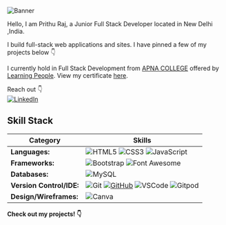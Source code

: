 
![Banner](hm_banner.gif)

Hello, I am Prithu Raj, a Junior Full Stack Developer located in New Delhi ,India.

I build full-stack web applications and sites. I have pinned a few of my projects below 👇

I currently hold  in Full Stack Development from [APNA COLLEGE]() offered by [Learning People]().  View my certificate [here]().

Reach out :point_down:   
[![LinkedIn](https://img.shields.io/badge/LinkedIn%20-%230A66C2.svg?&style=for-the-badge&logo=LinkedIn&logoColor=FFFFFF)](www.linkedin.com/in/prithu-raj/)



## Skill Stack

| Category      | Skills |
| ----------- | ----------- |
| **Languages:**   | ![HTML5](https://img.shields.io/badge/HTML5%20-%23E34F26.svg?&style=for-the-badge&logo=HTML5&logoColor=FFFFFF) ![CSS3](https://img.shields.io/badge/CSS3%20-%231572B6.svg?&style=for-the-badge&logo=CSS3&logoColor=FFFFFF) ![JavaScript](https://img.shields.io/badge/JavaScript%20-%23323330.svg?&style=for-the-badge&logo=JavaScript&logoColor=F7DF1E) 
| **Frameworks:** | ![Bootstrap](https://img.shields.io/badge/Bootstrap%20-%23563D7C.svg?&style=for-the-badge&logo=Bootstrap&logoColor=FFFFFF)  ![Font Awesome](https://img.shields.io/badge/Font%20Awesome%20-%23339AF0.svg?&style=for-the-badge&logo=Font%20Awesome&logoColor=FFFFFF) |
| **Databases:** | ![MySQL](https://img.shields.io/badge/MySQL%20-%2300758F.svg?&style=for-the-badge&logo=MySQL&logoColor=FFFFFF) |
| **Version Control/IDE:**  | ![Git](https://img.shields.io/badge/Git%20-%23302F2F.svg?&style=for-the-badge&logo=Git&logoColor=F05032) [![GitHub](https://img.shields.io/badge/GitHub%20-%23181717.svg?&style=for-the-badge&logo=GitHub&logoColor=FFFFFF)](https://github.com/HMuraja) ![VSCode](https://img.shields.io/badge/VSCode%20-%232B2B30.svg?&style=for-the-badge&logo=Visual%20Studio%20Code&logoColor=007ACC) ![Gitpod](https://img.shields.io/badge/Gitpod%20-%231D1D1D.svg?&style=for-the-badge&logo=Gitpod&logoColor=1AA6E4) |
| **Design/Wireframes:**  | ![Canva]([https://img.shields.io/badge/Balsamiq%20-%23A60000.svg?&style=for-the-badge&logo=Balsamiq&logoColor=FFFFFF](https://www.bing.com/images/search?view=detailV2&ccid=BW3qEHSW&id=A7E099A6DE79D475E26A3516FFE6678DC8E65395&thid=OIP.BW3qEHSWdV7zkKBeuGivOgHaEK&mediaurl=https%3a%2f%2flogo-marque.com%2fwp-content%2fuploads%2f2020%2f02%2fCanva-Logo.png&exph=2160&expw=3840&q=canva+logo&simid=608047127935990140&FORM=IRPRST&ck=417AAB783A11758C0C9CC55F9A3E303B&selectedIndex=3&itb=1))|[Figma](https://img.shields.io/badge/figma-%23F24E1E.svg?style=for-the-badge&logo=figma&logoColor=white) | 

**Check out my projects! :point_down:**
